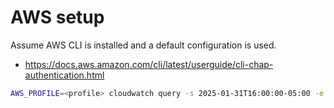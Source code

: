 
# AWS setup
Assume AWS CLI is installed and a default configuration is used.
- https://docs.aws.amazon.com/cli/latest/userguide/cli-chap-authentication.html

```bash
AWS_PROFILE=<profile> cloudwatch query -s 2025-01-31T16:00:00-05:00 -e 2025-02-01T00:00:00-05:00 -q 'fields @timestamp, @message| filter @message like /(?i)error/' -N <log groups separated by `,`>
```
